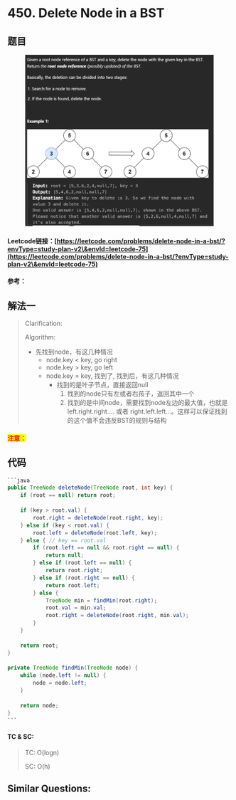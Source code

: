 # 450. Delete Node in a BST

## 题目

<figure><img src="../../.gitbook/assets/image (1) (1) (1) (1) (1) (1) (1) (1) (1) (1) (1) (1) (1) (1) (1) (1) (1).png" alt=""><figcaption></figcaption></figure>

#### Leetcode链接：[https://leetcode.com/problems/delete-node-in-a-bst/?envType=study-plan-v2\&envId=leetcode-75](https://leetcode.com/problems/delete-node-in-a-bst/?envType=study-plan-v2\&envId=leetcode-75)

#### 参考：

## 解法一

> Clarification:&#x20;
>
> Algorithm:&#x20;
>
> * 先找到node，有这几种情况
>   * node.key < key, go right
>   * node.key > key, go left
>   * node.key = key, 找到了, 找到后，有这几种情况
>     * 找到的是叶子节点，直接返回null
>       1. 找到的node只有左或者右孩子，返回其中一个
>       2. 找到的是中间node，需要找到node左边的最大值，也就是left.right.right.... 或者 right.left.left...。这样可以保证找到的这个值不会违反BST的规则与结构

#### <mark style="color:red;">注意：</mark>

## 代码

````java
```java
public TreeNode deleteNode(TreeNode root, int key) {
    if (root == null) return root;

    if (key > root.val) {
        root.right = deleteNode(root.right, key);
    } else if (key < root.val) {
        root.left = deleteNode(root.left, key);
    } else { // key == root.val
        if (root.left == null && root.right == null) {
            return null;
        } else if (root.left == null) {
            return root.right;
        } else if (root.right == null) {
            return root.left;
        } else {
            TreeNode min = findMin(root.right);
            root.val = min.val;
            root.right = deleteNode(root.right, min.val);
        }
    }

    return root;
}

private TreeNode findMin(TreeNode node) {
    while (node.left != null) {
        node = node.left;
    }

    return node;
}
```
````

#### TC & SC:&#x20;

> TC: O(logn)
>
> SC: O(h)

## **Similar Questions:**&#x20;
